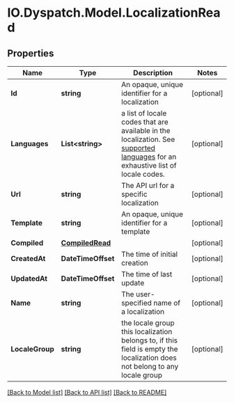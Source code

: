 
# IO.Dyspatch.Model.LocalizationRead

## Properties

Name | Type | Description | Notes
------------ | ------------- | ------------- | -------------
**Id** | **string** | An opaque, unique identifier for a localization | [optional] 
**Languages** | **List&lt;string&gt;** | a list of locale codes that are available in the localization. See [supported languages](https://docs.dyspatch.io/localization/supported_languages/) for an exhaustive list of locale codes.  | [optional] 
**Url** | **string** | The API url for a specific localization | [optional] 
**Template** | **string** | An opaque, unique identifier for a template | [optional] 
**Compiled** | [**CompiledRead**](CompiledRead.md) |  | [optional] 
**CreatedAt** | **DateTimeOffset** | The time of initial creation | [optional] 
**UpdatedAt** | **DateTimeOffset** | The time of last update | [optional] 
**Name** | **string** | The user-specified name of a localization | [optional] 
**LocaleGroup** | **string** | the locale group this localization belongs to, if this field is empty the localization does not belong to any locale group | [optional] 

[[Back to Model list]](../README.md#documentation-for-models)
[[Back to API list]](../README.md#documentation-for-api-endpoints)
[[Back to README]](../README.md)

